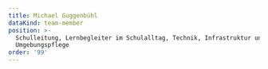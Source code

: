 ```yaml
---
title: Michael Guggenbühl
dataKind: team-member
position: >-
  Schulleitung, Lernbegleiter im Schulalltag, Technik, Infrastruktur und
  Umgebungspflege
order: '99'
---
```

